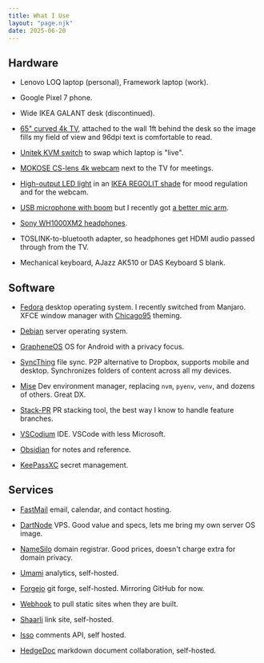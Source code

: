 ```yaml
---
title: What I Use
layout: "page.njk"
date: 2025-06-20
---
```


## Hardware
- Lenovo LOQ laptop (personal), Framework laptop (work).

- Google Pixel 7 phone.

- Wide IKEA GALANT desk (discontinued).

- [65" curved 4k TV](https://www.zkelectronics.com/tv/samsung-qn65q7camfxza/), attached to the wall 1ft behind the desk so the image fills my field of view and 96dpi text is comfortable to read.

- [Unitek KVM switch](https://amzn.to/3FEyxSs) to swap which laptop is "live".

- [MOKOSE CS-lens 4k webcam](https://amzn.to/3FMLbyG) next to the TV for meetings.

- [High-output LED light](https://amzn.to/4kUm2ku) in an [IKEA REGOLIT shade](https://www.ikea.com/us/en/p/regolit-pendant-lamp-shade-white-handmade-70103410/) for mood regulation and for the webcam.

- [USB microphone with boom](https://amzn.to/4lgbwob) but I recently got [a better mic arm](https://amzn.to/4l2wE16).

- [Sony WH1000XM2 headphones](https://www.sony.com/electronics/support/wireless-headphones-bluetooth-headphones/wh-1000xm2/specifications).

- TOSLINK-to-bluetooth adapter, so headphones get HDMI audio passed through from the TV.

- Mechanical keyboard, AJazz AK510 or DAS Keyboard S blank.

## Software

- [Fedora](https://fedoraproject.org/) desktop operating system. I recently switched from Manjaro. XFCE window manager with [Chicago95](https://github.com/grassmunk/Chicago95) theming.

- [Debian](https://www.debian.org/) server operating system.

- [GrapheneOS](https://grapheneos.org/) OS for Android with a privacy focus.

- [SyncThing](https://syncthing.net/) file sync. P2P alternative to Dropbox, supports mobile and desktop. Synchronizes folders of content across all my devices.

- [Mise](https://mise.jdx.dev/) Dev environment manager, replacing `nvm`, `pyenv`, `venv`, and dozens of others. Great DX.

- [Stack-PR](https://github.com/modular/stack-pr) PR stacking tool, the best way I know to handle feature branches.

- [VSCodium](https://vscodium.com/) IDE. VSCode with less Microsoft.

- [Obsidian](https://obsidian.md/) for notes and reference.

- [KeePassXC](https://keepassxc.org/) secret management.

## Services

- [FastMail](https://www.fastmail.com/) email, calendar, and contact hosting.

- [DartNode](https://dartnode.com?aff=WigglySalmon747) VPS. Good value and specs, lets me bring my own server OS image.

- [NameSilo](https://www.namesilo.com/?rid=df01e27pr) domain registrar. Good prices, doesn't charge extra for domain privacy.

- [Umami](https://umami.is/) analytics, self-hosted.

- [Forgejo](https://forgejo.org/) git forge, self-hosted. Mirroring GitHub for now.

- [Webhook](https://github.com/adnanh/webhook/) to pull static sites when they are built.

- [Shaarli](https://github.com/shaarli/Shaarli) link site, self-hosted.

- [Isso](https://isso-comments.de/) comments API, self hosted.

- [HedgeDoc](https://hedgedoc.org/) markdown document collaboration, self-hosted.
